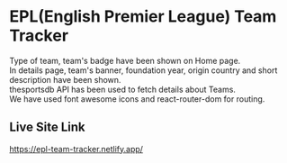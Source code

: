 # EPL(English Premier League) Team Tracker
Type of team, team's badge have been shown on Home page.\
In details page, team's banner, foundation year, origin country and short description have been shown.\
thesportsdb API has been used to fetch details about Teams.\
We have used font awesome icons and react-router-dom for routing.

## Live Site Link
https://epl-team-tracker.netlify.app/